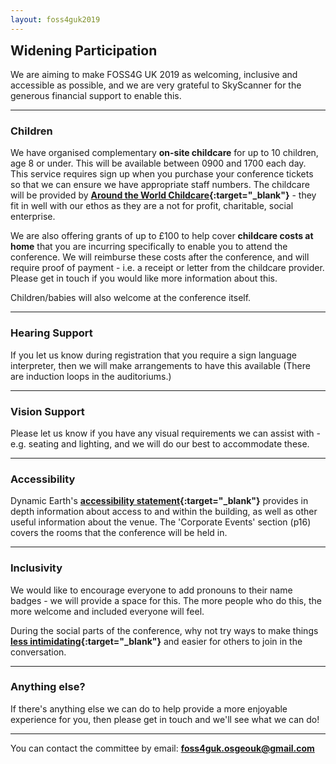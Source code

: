 ```yaml
---
layout: foss4guk2019
---
```

<h2 style="margin-top:0;">Widening Participation</h2>

We are aiming to make FOSS4G UK 2019 as welcoming, inclusive and accessible as possible, and we are very grateful to SkyScanner for the generous financial support to enable this.
<br>
<hr/>

### Children

We have organised complementary **on-site childcare** for up to 10 children, age 8 or under. This will be available between 0900 and 1700 each day. This service requires sign up when you purchase your conference tickets so that we can ensure we have appropriate staff numbers.
The childcare will be provided by **[Around the World Childcare](http://aroundtheworldnursery.co.uk/ "Around the World Childcare"){:target="_blank"}** - they fit in well with our ethos as they are a not for profit, charitable, social enterprise.

We are also offering grants of up to &pound;100 to help cover **childcare costs at home** that you are incurring specifically to enable you to attend the conference. We will reimburse these costs after the conference, and will require proof of payment - i.e. a receipt or letter from the childcare provider. Please get in touch if you would like more information about this.

Children/babies will also welcome at the conference itself.
<br>
<hr/>

### Hearing Support

If you let us know during registration that you require a sign language interpreter, then we will make arrangements to have this available (There are induction loops in the auditoriums.)
<br>
<hr/>

### Vision Support

Please let us know if you have any visual requirements we can assist with - e.g. seating and lighting, and we will do our best to accommodate these.
<br>
<hr/>

### Accessibility

Dynamic Earth's **[accessibility statement](https://www.dynamicearth.co.uk/media/1714/access-statement.pdf "Dynamic Earth - Accessibility Statement"){:target="_blank"}** provides in depth information about access to and within the building, as well as other useful information about the venue. The 'Corporate Events' section (p16) covers the rooms that the conference will be held in.
<br>
<hr/>

### Inclusivity
We would like to encourage everyone to add pronouns to their name badges - we will provide a space for this. The more people who do this, the more welcome and included everyone will feel.

During the social parts of the conference, why not try ways to make things **[less intimidating](https://www.ericholscher.com/blog/2017/aug/2/pacman-rule-conferences/ "Pac-man appraoch to conferences"){:target="_blank"}** and easier for others to join in the conversation.
<br>
<hr/>

### Anything else?
If there's anything else we can do to help provide a more enjoyable experience for you, then please get in touch and we'll see what we can do!
<br>
<hr/>

You can contact the committee by email: **foss4guk.osgeouk@gmail.com**


